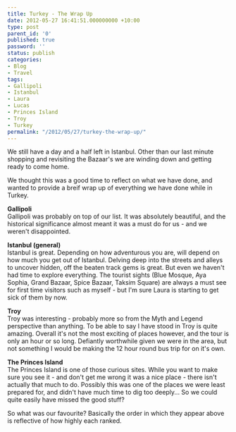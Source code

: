 ```yaml
---
title: Turkey - The Wrap Up
date: 2012-05-27 16:41:51.000000000 +10:00
type: post
parent_id: '0'
published: true
password: ''
status: publish
categories:
- Blog
- Travel
tags:
- Gallipoli
- Istanbul
- Laura
- Lucas
- Princes Island
- Troy
- Turkey
permalink: "/2012/05/27/turkey-the-wrap-up/"
---
```

We still have a day and a half left in Istanbul. Other than our last minute shopping and revisiting the Bazaar's we are winding down and getting ready to come home.

We thought this was a good time to reflect on what we have done, and wanted to provide a breif wrap up of everything we have done while in Turkey.

**Gallipoli**  
Gallipoli was probably on top of our list. It was absolutely beautiful, and the historical significance almost meant it was a must do for us - and we weren't disappointed.

**Istanbul (general)**  
Istanbul is great. Depending on how adventurous you are, will depend on how much you get out of Istanbul. Delving deep into the streets and alleys to uncover hidden, off the beaten track gems is great. But even we haven't had time to explore everything. The tourist sights (Blue Mosque, Aya Sophia, Grand Bazaar, Spice Bazaar, Taksim Square) are always a must see for first time visitors such as myself - but I'm sure Laura is starting to get sick of them by now.

**Troy**  
Troy was interesting - probably more so from the Myth and Legend perspective than anything. To be able to say I have stood in Troy is quite amazing. Overall it's not the most exciting of places however, and the tour is only an hour or so long. Defiantly worthwhile given we were in the area, but not something I would be making the 12 hour round bus trip for on it's own.

**The Princes Island**  
The Princes Island is one of those curious sites. While you want to make sure you see it - and don't get me wrong it was a nice place - there isn't actually that much to do. Possibly this was one of the places we were least prepared for, and didn't have much time to dig too deeply... So we could quite easily have missed the good stuff?

So what was our favourite? Basically the order in which they appear above is reflective of how highly each ranked.


